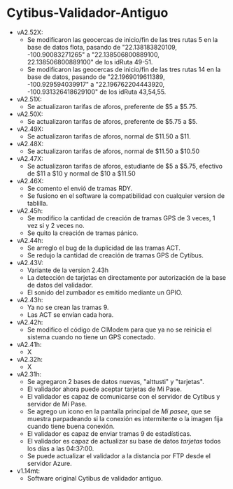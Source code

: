 # Cytibus-Validador-Antiguo

- vA2.52X:
  - Se modificaron las geocercas de inicio/fin de las tres rutas 5 en la base de datos flota, pasando de "22.138183820109, -100.90083271265" a "22.138506800889100, 22.138506800889100" de los idRuta 49-51.
  - Se modificaron las geocercas de inicio/fin de las tres rutas 14 en la base de datos, pasando de "22.1969019611389, -100.929594039917" a "22.196762204443920,  -100.931326418629100" de los idRuta 43,54,55.
- vA2.51X:
  - Se actualizaron tarifas de aforos, preferente de $5 a $5.75.
- vA2.50X:
  - Se actualizaron tarifas de aforos, preferente de $5.75 a $5.
- vA2.49X:
  - Se actualizaron tarifas de aforos, normal de $11.50 a $11.
- vA2.48X:
  - Se actualizaron tarifas de aforos, normal de $11.50 a $10.50
- vA2.47X:
  - Se actualizaron tarifas de aforos, estudiante de $5 a $5.75, efectivo de $11 a $10 y normal de $10 a $11.50
- vA2.46X:
  - Se comento el envió de tramas RDY.
  - Se fusiono en el software la compatibilidad con cualquier version de tablilla.
- vA2.45h:
  - Se modifico la cantidad de creación de tramas GPS de 3 veces, 1 vez si y 2 veces no.
  - Se quito la creación de tramas pánico.
- vA2.44h:
  - Se arreglo el bug de la duplicidad de las tramas ACT.
  - Se redujo la cantidad de creación de tramas GPS de Cytibus.
- vA2.43V:
  - Variante de la version 2.43h
  - La detección de tarjetas en directamente por autorización de la base de datos del validador.
  - El sonido del zumbador es emitido mediante un GPIO.
- vA2.43h:
  - Ya no se crean las tramas 9.
  - Las ACT se envían cada hora.
- vA2.42h:
  - Se modifico el código de ClModem para que ya no se reinicia el sistema cuando no tiene un GPS conectado.
- vA2.41h:
  - X
- vA2.32h:
  - X
- vA2.31h:
  - Se agregaron 2 bases de datos nuevas, "alttusti" y "tarjetas".
  - El validador ahora puede aceptar tarjetas de Mi Pase.
  - El validador es capaz de comunicarse con el servidor de Cytibus y servidor de Mi Pase.
  - Se agrego un icono en la pantalla principal de *Mi pasee*, que se muestra parpadeando si la conexión es intermitente o la imagen fija cuando tiene buena conexión.
  - El validador es capaz de enviar tramas 9 de estadísticas.
  - El validador es capaz de actualizar su base de datos *tarjetas* todos los días a las 04:37:00.
  - Se puede actualizar el validador a la distancia por FTP desde el servidor Azure.
- v1.14mt:
  - Software original Cytibus de validador antiguo.